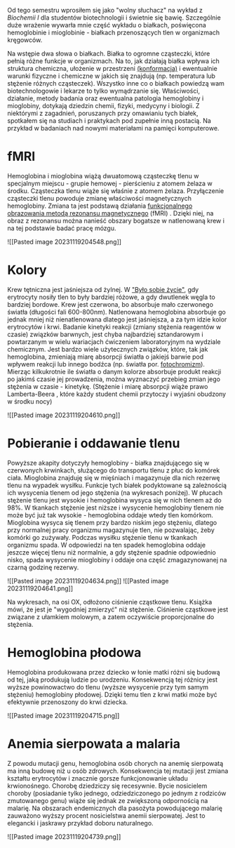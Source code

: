 Od tego semestru wprosiłem się jako "wolny słuchacz" na wykład z *Biochemii I* dla studentów biotechnologii i świetnie się bawię. Szczególnie duże wrażenie wywarła mnie część wykładu o białkach, poświęcona hemoglobinie i mioglobinie - białkach przenoszących tlen w organizmach kręgowców. 

Na wstępie dwa słowa o białkach. Białka to ogromne cząsteczki, które pełnią różne funkcje w organizmach. Na to, jak działają białka wpływa ich struktura chemiczna, ułożenie w przestrzeni [(konformacja)](https://pl.wikipedia.org/wiki/Konformacja) i ewentualnie warunki fizyczne i chemiczne w jakich się znajdują (np. temperatura lub stężenie różnych cząsteczek). Wszystko inne co o białkach powiedzą wam biotechnologowie i lekarze to tylko wymądrzanie się. Właściwości, działanie, metody badania oraz ewentualna patologia hemoglobiny i mioglobiny, dotykają dziedzin chemii, fizyki, medycyny i biologii. Z niektórymi z zagadnień, poruszanych przy omawianiu tych białek, spotkałem się na studiach i praktykach pod zupełnie inną postacią. Na przykład w badaniach nad nowymi materiałami na pamięci komputerowe. 

# fMRI
Hemoglobina i mioglobina wiążą dwuatomową cząsteczkę tlenu w specjalnym miejscu - grupie hemowej - pierścieniu z atomem żelaza w środku. Cząsteczka tlenu wiąże się właśnie z atomem żelaza. Przyłączenie cząsteczki tlenu powoduje zmianę właściwości magnetycznych hemoglobiny. Zmiana ta jest podstawą działania [funkcjonalnego obrazowania metodą rezonansu magnetycznego](https://pl.wikipedia.org/wiki/Funkcjonalne_obrazowanie_metod%C4%85_rezonansu_magnetycznego) (fMRI) . Dzięki niej, na obraz z rezonansu można nanieść obszary bogatsze w natlenowaną krew i na tej podstawie badać pracę mózgu.

![[Pasted image 20231119204548.png]]

# Kolory
Krew tętniczna jest jaśniejsza od żylnej.  W ["Było sobie życie"](https://youtube.com/clip/UgkxFFqShiaxiUlIWLgMaUSveHr9hUujrtq6?si=SI_oOfvdxKAIgT6C), gdy erytrocyty nosiły tlen to były bardziej różowe, a gdy dwutlenek węgla to bardziej bordowe. Krew jest czerwona, bo absorbuje mało czerwonego światła (długości fali 600-800nm). Natlenowana hemoglobina absorbuje go jednak mniej niż nienatlenowana dlatego jest jaśniejsza, a za tym idzie kolor erytrocytów i krwi. 
Badanie kinetyki reakcji (zmiany stężenia reagentów w czasie) związków barwnych, jest chyba najbardziej sztandarowym i powtarzanym w wielu wariacjach ćwiczeniem laboratoryjnym na wydziale chemicznym. Jest bardzo wiele użytecznych związków, które, tak jak hemoglobina, zmieniają miarę absorpcji światła o jakiejś barwie pod wpływem reakcji lub innego bodźca (np. światła por. [fotochromizm](https://en.wikipedia.org/wiki/Photochromism)). Mierząc kilkukrotnie ile światła o danym kolorze absorbuje produkt reakcji po jakimś czasie jej prowadzenia, można wyznaczyć przebieg zmian jego stężenia w czasie - kinetykę. (Stężenie i miarę absorpcji wiąże prawo Lamberta-Beera , które każdy student chemii przytoczy i wyjaśni obudzony w środku nocy)

![[Pasted image 20231119204610.png]]

# Pobieranie i oddawanie tlenu
Powyższe akapity dotyczyły hemoglobiny - białka znajdującego się w czerwonych krwinkach, służącego do transportu tlenu z płuc do komórek ciała. Mioglobina znajduję się w mięśniach i magazynuje dla nich rezerwę tlenu na wypadek wysiłku. Funkcje tych białek podyktowane są zależnością ich wysycenia tlenem od jego stężenia (na wykresach poniżej). W płucach stężenie tlenu jest wysokie i hemoglobina wysyca się w nich tlenem aż do 98%. W tkankach stężenie jest niższe i wysycenie hemoglobiny tlenem nie może być już tak wysokie - hemoglobina oddaje wtedy tlen komórkom.  Mioglobina wysyca się tlenem przy bardzo niskim jego stężeniu, dlatego przy normalnej pracy organizmu magazynuje tlen, nie pozwalając, żeby komórki go zużywały. Podczas wysiłku stężenie tlenu w tkankach organizmu spada. W odpowiedzi na ten spadek hemoglobina oddaje jeszcze więcej tlenu niż normalnie, a gdy stężenie spadnie odpowiednio nisko, spada wysycenie mioglobiny i oddaje ona część zmagazynowanej na czarną godzinę rezerwy.

![[Pasted image 20231119204634.png]]
![[Pasted image 20231119204641.png]]

Na wykresach, na osi OX, odłożono ciśnienie cząstkowe tlenu. Książka mówi, że jest je "wygodniej zmierzyć" niż stężenie. Ciśnienie cząstkowe jest związane z ułamkiem molowym, a zatem oczywiście proporcjonalne do stężenia.

# Hemoglobina płodowa

Hemoglobina produkowana przez dziecko w łonie matki różni się budową od tej, jaką produkują ludzie po urodzeniu. Konsekwencją tej różnicy jest wyższe powinowactwo do tlenu (wyższe wysycenie przy tym samym stężeniu) hemoglobiny płodowej. Dzięki temu tlen z krwi matki może być efektywnie przenoszony do krwi dziecka.

![[Pasted image 20231119204715.png]]

# Anemia sierpowata a malaria
Z powodu mutacji genu, hemoglobina osób chorych na anemię sierpowatą ma inną budowę niż u osób zdrowych. Konsekwencja tej mutacji jest zmiana kształtu erytrocytów i znacznie gorsze funkcjonowanie układu krwionośnego. Chorobę dziedziczy się recesywnie. Bycie nosicielem choroby (posiadanie tylko jednego, odziedziczonego po jednym z rodziców zmutowanego genu) wiąże się jednak ze zwiększoną odpornością na malarię. Na obszarach endemicznych dla pasożyta powodującego malarię zauważono wyższy procent nosicielstwa anemii sierpowatej. Jest to elegancki i jaskrawy przykład doboru naturalnego.

![[Pasted image 20231119204739.png]]
